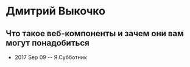# Дмитрий Выкочко

## Что такое веб-компоненты и зачем они вам могут понадобиться
- 2017 Sep 09 -- Я.Субботник    
